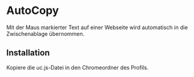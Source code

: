 # AutoCopy
Mit der Maus markierter Text auf einer Webseite wird automatisch in die Zwischenablage übernommen.

## Installation
Kopiere die uc.js-Datei in den Chromeordner des Profils.